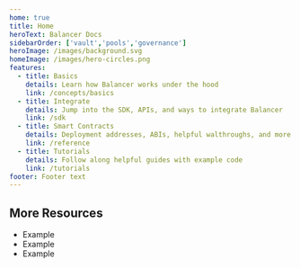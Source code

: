 ```yaml
---
home: true
title: Home
heroText: Balancer Docs
sidebarOrder: ['vault','pools','governance']
heroImage: /images/background.svg
homeImage: /images/hero-circles.png
features:
  - title: Basics
    details: Learn how Balancer works under the hood
    link: /concepts/basics
  - title: Integrate
    details: Jump into the SDK, APIs, and ways to integrate Balancer
    link: /sdk
  - title: Smart Contracts
    details: Deployment addresses, ABIs, helpful walthroughs, and more
    link: /reference
  - title: Tutorials
    details: Follow along helpful guides with example code
    link: /tutorials
footer: Footer text
---
```


## More Resources

- Example
- Example
- Example